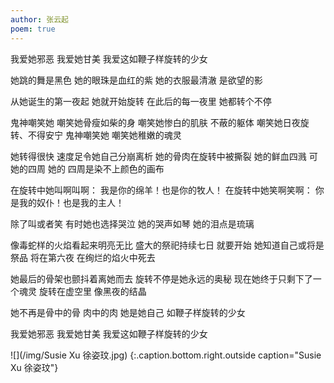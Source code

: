 ```yaml
---
author: 张云起
poem: true
---
```


我爱她邪恶 我爱她甘美
我爱这如鞭子样旋转的少女

她跳的舞是黑色 她的眼珠是血红的紫
她的衣服最清澈 是欲望的影

从她诞生的第一夜起 她就开始旋转
在此后的每一夜里 她都转个不停

鬼神嘲笑她 嘲笑她骨瘦如柴的身
嘲笑她惨白的肌肤 不蔽的躯体
嘲笑她日夜旋转、不得安宁
鬼神嘲笑她 嘲笑她稚嫩的魂灵

她转得很快 速度足令她自己分崩离析
她的骨肉在旋转中被撕裂
她的鲜血四溅 可她的四周 她的
四周是染不上颜色的画布

在旋转中她叫啊叫啊：
我是你的绵羊！也是你的牧人！
在旋转中她笑啊笑啊：
你是我的奴仆！也是我的主人！

除了叫或者笑 有时她也选择哭泣
她的哭声如琴 她的泪点是琉璃

像毒蛇样的火焰看起来明亮无比
盛大的祭祀持续七日 就要开始
她知道自己或将是祭品
将在第六夜 在绚烂的焰火中死去

她最后的骨架也颤抖着离她而去
旋转不停是她永远的奥秘
现在她终于只剩下了一个魂灵
旋转在虚空里 像黑夜的结晶

她不再是骨中的骨 肉中的肉
她是她自己 如鞭子样旋转的少女

我爱她邪恶 我爱她甘美
我爱这如鞭子样旋转的少女

![](/img/Susie Xu 徐姿玟.jpg)
{:.caption.bottom.right.outside caption="Susie Xu 徐姿玟"}
